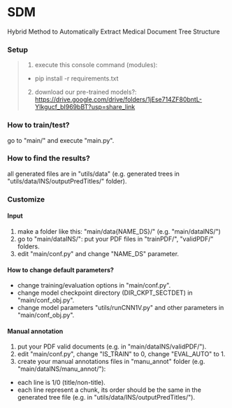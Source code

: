 # SDM
Hybrid Method to Automatically Extract Medical Document Tree Structure

### Setup ###
> 1. execute this console command (modules):
> - pip install -r requirements.txt
> 2. download our pre-trained models?:
> https://drive.google.com/drive/folders/1jEse714ZF80bntL-YIkgucf_bI969bBT?usp=share_link

### How to train/test? ###
go to "main/" and execute "main.py".

### How to find the results? ###
all generated files are in "utils/data" (e.g. generated trees in "utils/data/INS/outputPredTitles/" folder).

### Customize ###

#### Input ####
1. make a folder like this: "main/data{NAME_DS}/" (e.g. "main/dataINS/")
2. go to "main/dataINS/": put your PDF files in "trainPDF/", "validPDF/" folders.
3. edit "main/conf.py" and change "NAME_DS" parameter.

#### How to change default parameters? ####
- change training/evaluation options in "main/conf.py".
- change model checkpoint directory (DIR_CKPT_SECTDET) in "main/conf_obj.py".
- change model parameters "utils/runCNN1V.py" and other parameters in "main/conf_obj.py".

#### Manual annotation ####
1. put your PDF valid documents (e.g. in "main/dataINS/validPDF/").
2. edit "main/conf.py", change "IS_TRAIN" to 0, change "EVAL_AUTO" to 1.
3. create your manual annotations files in "manu_annot" folder (e.g. "main/dataINS/manu_annot/"):
* each line is 1/0 (title/non-title).
* each line represent a chunk, its order should be the same in the generated tree file (e.g. in "utils/data/INS/outputPredTitles/").
